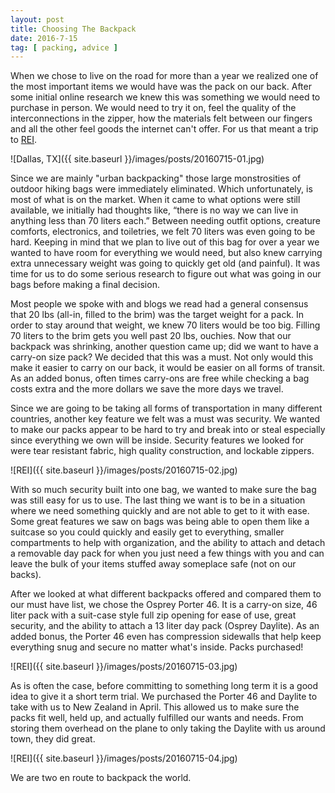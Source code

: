 ```yaml
---
layout: post
title: Choosing The Backpack
date: 2016-7-15
tag: [ packing, advice ]
---
```


When we chose to live on the road for more than a year we realized one of the most important items we would have was the pack on our back. After some initial online research we knew this was something we would need to purchase in person.  We would need to try it on, feel the quality of the interconnections in the zipper, how the materials felt between our fingers and all the other feel goods the internet can't offer.  For us that meant a trip to [REI](https://www.rei.com/).

![Dallas, TX]({{ site.baseurl }}/images/posts/20160715-01.jpg)

Since we are mainly "urban backpacking" those large monstrosities of outdoor hiking bags were immediately eliminated. Which unfortunately, is most of what is on the market. When it came to what options were still available, we initially had thoughts like, “there is no way we can live in anything less than 70 liters each.” Between needing outfit options, creature comforts, electronics, and toiletries, we felt 70 liters was even going to be hard. Keeping in mind that we plan to live out of this bag for over a year we wanted to have room for everything we would need, but also knew carrying extra unnecessary weight was going to quickly get old (and painful). It was time for us to do some serious research to figure out what was going in our bags before making a final decision.

Most people we spoke with and blogs we read had a general consensus that 20 lbs (all-in, filled to the brim) was the target weight for a pack. In order to stay around that weight, we knew 70 liters would be too big.  Filling 70 liters to the brim gets you well past 20 lbs, ouchies. Now that our backpack was shrinking, another question came up; did we want to have a carry-on size pack? We decided that this was a must. Not only would this make it easier to carry on our back, it would be easier on all forms of transit. As an added bonus, often times carry-ons are free while checking a bag costs extra and the more dollars we save the more days we travel.

Since we are going to be taking all forms of transportation in many different countries, another key feature we felt was a must was security. We wanted to make our packs appear to be hard to try and break into or steal especially since everything we own will be inside. Security features we looked for were tear resistant fabric, high quality construction, and lockable zippers.

![REI]({{ site.baseurl }}/images/posts/20160715-02.jpg)

With so much security built into one bag, we wanted to make sure the bag was still easy for us to use. The last thing we want is to be in a situation where we need something quickly and are not able to get to it with ease. Some great features we saw on bags was being able to open them like a suitcase so you could quickly and easily get to everything,  smaller compartments to help with organization, and the ability to attach and detach a removable day pack for when you just need a few things with you and can leave the bulk of your items stuffed away someplace safe (not on our backs).

After we looked at what different backpacks offered and compared them to our must have list, we chose the Osprey Porter 46. It is a carry-on size, 46 liter pack with a suit-case style full zip opening for ease of use, great security, and the ability to attach a 13 liter day pack (Osprey Daylite). As an added bonus, the Porter 46 even has compression sidewalls that help keep everything snug and secure no matter what's inside. Packs purchased!

![REI]({{ site.baseurl }}/images/posts/20160715-03.jpg)

As is often the case, before committing to something long term it is a good idea to give it a short term trial. We purchased the Porter 46 and Daylite to take with us to New Zealand in April.  This allowed us to make sure the packs fit well, held up, and actually fulfilled our wants and needs. From storing them overhead on the plane to only taking the Daylite with us around town, they did great.

![REI]({{ site.baseurl }}/images/posts/20160715-04.jpg)

We are two en route to backpack the world.